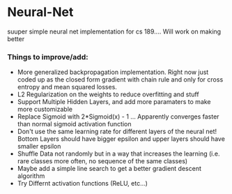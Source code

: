 # Neural-Net
suuper simple neural net implementation for cs 189.... Will work on making better

### Things to improve/add:
  - More generalized backpropagation implementation. Right now just coded up as the closed form gradient with chain rule and only for cross entropy and mean squared losses.
  - L2 Regularization on the weights to reduce overfitting and stuff
  - Support Multiple Hidden Layers, and add more paramaters to make more customizable
  - Replace Sigmoid with 2*Sigmoid(x) - 1 ... Apparently converges faster than normal sigmoid activation function
  - Don't use the same learning rate for different layers of the neural net! Bottom Layers should have bigger epsilon and upper layers should have smaller epsilon
  - Shuffle Data not randomly but in a way that increases the learning (i.e. rare classes more often, no sequence of the same classes)
  - Maybe add a simple line search to get a better gradient descent algorithm
  - Try Differnt activation functions (ReLU, etc...)
